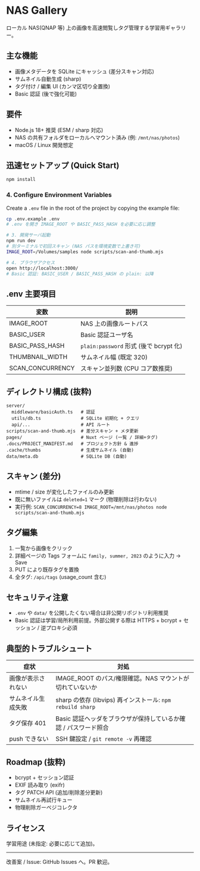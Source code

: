 # NAS Gallery

ローカル NAS(QNAP 等) 上の画像を高速閲覧しタグ管理する学習用ギャラリー。

## 主な機能

- 画像メタデータを SQLite にキャッシュ (差分スキャン対応)
- サムネイル自動生成 (sharp)
- タグ付け / 編集 UI (カンマ区切り全置換)
- Basic 認証 (後で強化可能)

## 要件

- Node.js 18+ 推奨 (ESM / sharp 対応)
- NAS の共有フォルダをローカルへマウント済み (例: `/mnt/nas/photos`)
- macOS / Linux 開発想定

## 迅速セットアップ (Quick Start)

```bash
npm install
```

### 4. Configure Environment Variables

Create a `.env` file in the root of the project by copying the example file:

```bash
cp .env.example .env
# .env を開き IMAGE_ROOT や BASIC_PASS_HASH を必要に応じ調整

# 3. 開発サーバ起動
npm run dev
# 別ターミナルで初回スキャン (NAS パスを環境変数で上書き可)
IMAGE_ROOT=/Volumes/samples node scripts/scan-and-thumb.mjs

# 4. ブラウザアクセス
open http://localhost:3000/
# Basic 認証: BASIC_USER / BASIC_PASS_HASH の plain: 以降
```

## .env 主要項目

| 変数             | 説明                                   |
| ---------------- | -------------------------------------- |
| IMAGE_ROOT       | NAS 上の画像ルートパス                 |
| BASIC_USER       | Basic 認証ユーザ名                     |
| BASIC_PASS_HASH  | `plain:password` 形式 (後で bcrypt 化) |
| THUMBNAIL_WIDTH  | サムネイル幅 (既定 320)                |
| SCAN_CONCURRENCY | スキャン並列数 (CPU コア数推奨)        |

## ディレクトリ構成 (抜粋)

```
server/
  middleware/basicAuth.ts   # 認証
  utils/db.ts               # SQLite 初期化 + クエリ
  api/...                   # API ルート
scripts/scan-and-thumb.mjs  # 差分スキャン + メタ更新
pages/                      # Nuxt ページ (一覧 / 詳細+タグ)
.docs/PROJECT_MANIFEST.md   # プロジェクト方針 & 進捗
.cache/thumbs               # 生成サムネイル (自動)
data/meta.db                # SQLite DB (自動)
```

## スキャン (差分)

- mtime / size が変化したファイルのみ更新
- 既に無いファイルは `deleted=1` マーク (物理削除は行わない)
- 実行例: `SCAN_CONCURRENCY=8 IMAGE_ROOT=/mnt/nas/photos node scripts/scan-and-thumb.mjs`

## タグ編集

1. 一覧から画像をクリック
2. 詳細ページの Tags フォームに `family, summer, 2023` のように入力 → Save
3. PUT により既存タグを置換
4. 全タグ: `/api/tags` (usage_count 含む)

## セキュリティ注意

- `.env` や `data/` を公開したくない場合は非公開リポジトリ利用推奨
- Basic 認証は学習/局所利用前提。外部公開する際は HTTPS + bcrypt + セッション / 逆プロキシ必須

## 典型的トラブルシュート

| 症状               | 対処                                                            |
| ------------------ | --------------------------------------------------------------- |
| 画像が表示されない | IMAGE_ROOT のパス/権限確認。NAS マウントが切れていないか        |
| サムネイル生成失敗 | sharp の依存 (libvips) 再インストール: `npm rebuild sharp`      |
| タグ保存 401       | Basic 認証ヘッダをブラウザが保持しているか確認 / パスワード照合 |
| push できない      | SSH 鍵設定 / `git remote -v` 再確認                             |

## Roadmap (抜粋)

- bcrypt + セッション認証
- EXIF 読み取り (exifr)
- タグ PATCH API (追加/削除差分更新)
- サムネイル再試行キュー
- 物理削除ガーベジコレクタ

## ライセンス

学習用途 (未指定: 必要に応じて追加)。

---

改善案 / Issue: GitHub Issues へ。PR 歓迎。
